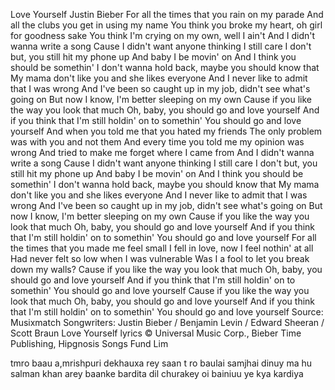 Love Yourself
Justin Bieber
For all the times that you rain on my parade
And all the clubs you get in using my name
You think you broke my heart, oh girl for goodness sake
You think I'm crying on my own, well I ain't
And I didn't wanna write a song
Cause I didn't want anyone thinking I still care
I don't but, you still hit my phone up
And baby I be movin' on
And I think you should be somethin'
I don't wanna hold back, maybe you should know that
My mama don't like you and she likes everyone
And I never like to admit that I was wrong
And I've been so caught up in my job, didn't see what's going on
But now I know, I'm better sleeping on my own
Cause if you like the way you look that much
Oh, baby, you should go and love yourself
And if you think that I'm still holdin' on to somethin'
You should go and love yourself
And when you told me that you hated my friends
The only problem was with you and not them
And every time you told me my opinion was wrong
And tried to make me forget where I came from
And I didn't wanna write a song
Cause I didn't want anyone thinking I still care
I don't but, you still hit my phone up
And baby I be movin' on
And I think you should be somethin'
I don't wanna hold back, maybe you should know that
My mama don't like you and she likes everyone
And I never like to admit that I was wrong
And I've been so caught up in my job, didn't see what's going on
But now I know, I'm better sleeping on my own
Cause if you like the way you look that much
Oh, baby, you should go and love yourself
And if you think that I'm still holdin' on to somethin'
You should go and love yourself
For all the times that you made me feel small
I fell in love, now I feel nothin' at all
Had never felt so low when I was vulnerable
Was I a fool to let you break down my walls?
Cause if you like the way you look that much
Oh, baby, you should go and love yourself
And if you think that I'm still holdin' on to somethin'
You should go and love yourself
Cause if you like the way you look that much
Oh, baby, you should go and love yourself
And if you think that I'm still holdin' on to somethin'
You should go and love yourself
Source: Musixmatch
Songwriters: Justin Bieber / Benjamin Levin / Edward Sheeran / Scott Braun
Love Yourself lyrics © Universal Music Corp., Bieber Time Publishing, Hipgnosis Songs Fund Lim 

tmro baau a,mrishpuri dekhauxa rey saan
 t ro baulai samjhai dinuy ma hu salman khan 
 arey baanke bardita
 dil churakey oi bainiuu ye kya kardiya
 
